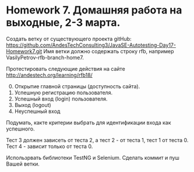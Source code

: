 # Homework 7. Домашняя работа на выходные, 2-3 марта.
Создать ветку от существующего проекта gitHub: https://github.com/AndesTechConsulting3/JavaSE-Autotesting-Day17-Homework7.git 
Имя ветки должно содержать строку rfb, например VasilyPetrov-rfb-branch-home7.

Протестировать следующие действия на сайте
http://andestech.org/learning/rfb18/

0. Открытие главной страницы (доступность сайта).
1. Успешную регистрацию пользователя.
2. Успешный вход (login) пользователя.
3. Выход (logout)
4. Неуспешный вход

Подумать, какте критерии выбрать для идентификации входа как успешного.

Тест 3 должен зависеть от теста 2, а тест 2 - от теста 1, тест 1 от теста 0.
Тест 4 - зависит только от теста 0.

Использрвать библиотеки TestNG и Selenium.
Сделать коммит и пуш Вашей ветки.
